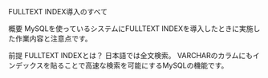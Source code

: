 FULLTEXT INDEX導入のすべて

概要
MySQLを使っているシステムにFULLTEXT INDEXを導入したときに実施した作業内容と注意点です。

前提
FULLTEXT INDEXとは？
日本語では全文検索。
VARCHARのカラムにもインデックスを貼ることで高速な検索を可能にするMySQLの機能です。




